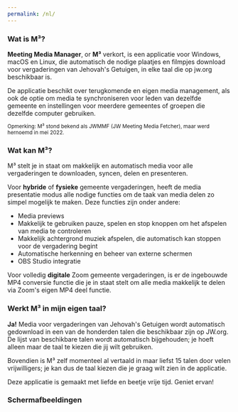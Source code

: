 ```yaml
---
permalink: /nl/
---
```

  
### Wat is M³?

**Meeting Media Manager**, or **M³** verkort, is een applicatie voor Windows, macOS en Linux, die automatisch de nodige plaatjes en filmpjes download voor vergaderingen van Jehovah's Getuigen, in elke taal die op jw.org beschikbaar is.

De applicatie beschikt over terugkomende en eigen media management, als ook de optie om media te synchroniseren voor leden van dezelfde gemeente en instellingen voor meerdere gemeentes of groepen die dezelfde computer gebruiken.

<sup>Opmerking: M³ stond bekend als JWMMF (JW Meeting Media Fetcher), maar werd hernoemd in mei 2022.</sup>

### Wat kan M³?

M³ stelt je in staat om makkelijk en automatisch media voor alle vergaderingen te downloaden, syncen, delen en presenteren.

Voor **hybride** of **fysieke** gemeente vergaderingen, heeft de media presentatie modus alle nodige functies om de taak van media delen zo simpel mogelijk te maken. Deze functies zijn onder andere:

- Media previews
- Makkelijk te gebruiken pauze, spelen en stop knoppen om het afspelen van media te controleren
- Makkelijk achtergrond muziek afspelen, die automatisch kan stoppen voor de vergadering begint
- Automatische herkenning en beheer van externe schermen
- OBS Studio integratie

Voor volledig **digitale** Zoom gemeente vergaderingen, is er de ingebouwde MP4 conversie functie die je in staat stelt om alle media makkelijk te delen via Zoom's eigen MP4 deel functie.

### Werkt M³ in mijn eigen taal?

**Ja!** Media voor vergaderingen van Jehovah's Getuigen wordt automatisch gedownload in een van de honderden talen die beschikbaar zijn op JW.org. De lijst van beschikbare talen wordt automatisch bijgehouden; je hoeft alleen maar de taal te kiezen die jij wilt gebruiken.

Bovendien is M³ zelf momenteel al vertaald in maar liefst 15 talen door velen vrijwilligers; je kan dus de taal kiezen die je graag wilt zien in de applicatie.

Deze applicatie is gemaakt met liefde en beetje vrije tijd. Geniet ervan!

### Schermafbeeldingen
